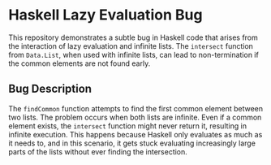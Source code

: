 # Haskell Lazy Evaluation Bug

This repository demonstrates a subtle bug in Haskell code that arises from the interaction of lazy evaluation and infinite lists. The `intersect` function from `Data.List`, when used with infinite lists, can lead to non-termination if the common elements are not found early. 

## Bug Description

The `findCommon` function attempts to find the first common element between two lists.  The problem occurs when both lists are infinite. Even if a common element exists, the `intersect` function might never return it, resulting in infinite execution. This happens because Haskell only evaluates as much as it needs to, and in this scenario, it gets stuck evaluating increasingly large parts of the lists without ever finding the intersection.